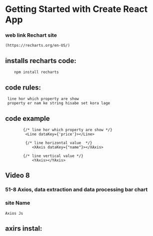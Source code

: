 # Getting Started with Create React App

### web link Rechart site

    (https://recharts.org/en-US/)

## installs recharts code:

        npm install recharts

## code rules: 

     line hor which property are show
     property er nam ke string hisabe set kora lage 

## code example

            {/* line hor which property are show */}
             <Line dataKey={'price'}></Line>

             {/* line horizontal value  */}
                <XAxis dataKey={"name"}></XAxis>

            {/* line vertical value */}
                <YAxis></YAxis>





## Video 8
###     51-8 Axios, data extraction and data processing bar chart

### site Name
    Axios Js

## axirs instal:

        
